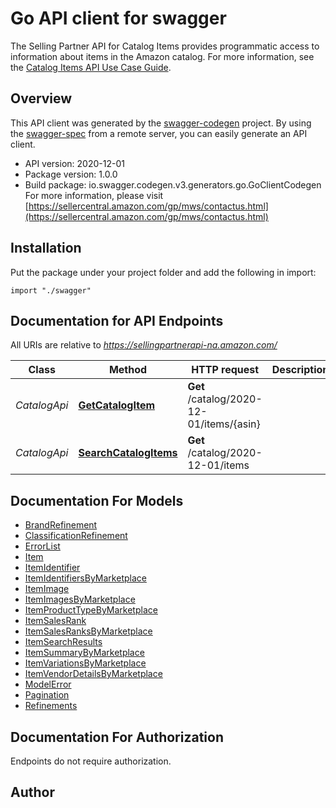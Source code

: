 # Go API client for swagger

The Selling Partner API for Catalog Items provides programmatic access to information about items in the Amazon catalog.  For more information, see the [Catalog Items API Use Case Guide](doc:catalog-items-api-v2020-12-01-use-case-guide).

## Overview
This API client was generated by the [swagger-codegen](https://github.com/swagger-api/swagger-codegen) project.  By using the [swagger-spec](https://github.com/swagger-api/swagger-spec) from a remote server, you can easily generate an API client.

- API version: 2020-12-01
- Package version: 1.0.0
- Build package: io.swagger.codegen.v3.generators.go.GoClientCodegen
For more information, please visit [https://sellercentral.amazon.com/gp/mws/contactus.html](https://sellercentral.amazon.com/gp/mws/contactus.html)

## Installation
Put the package under your project folder and add the following in import:
```golang
import "./swagger"
```

## Documentation for API Endpoints

All URIs are relative to *https://sellingpartnerapi-na.amazon.com/*

Class | Method | HTTP request | Description
------------ | ------------- | ------------- | -------------
*CatalogApi* | [**GetCatalogItem**](docs/CatalogApi.md#getcatalogitem) | **Get** /catalog/2020-12-01/items/{asin} | 
*CatalogApi* | [**SearchCatalogItems**](docs/CatalogApi.md#searchcatalogitems) | **Get** /catalog/2020-12-01/items | 

## Documentation For Models

 - [BrandRefinement](docs/BrandRefinement.md)
 - [ClassificationRefinement](docs/ClassificationRefinement.md)
 - [ErrorList](docs/ErrorList.md)
 - [Item](docs/Item.md)
 - [ItemIdentifier](docs/ItemIdentifier.md)
 - [ItemIdentifiersByMarketplace](docs/ItemIdentifiersByMarketplace.md)
 - [ItemImage](docs/ItemImage.md)
 - [ItemImagesByMarketplace](docs/ItemImagesByMarketplace.md)
 - [ItemProductTypeByMarketplace](docs/ItemProductTypeByMarketplace.md)
 - [ItemSalesRank](docs/ItemSalesRank.md)
 - [ItemSalesRanksByMarketplace](docs/ItemSalesRanksByMarketplace.md)
 - [ItemSearchResults](docs/ItemSearchResults.md)
 - [ItemSummaryByMarketplace](docs/ItemSummaryByMarketplace.md)
 - [ItemVariationsByMarketplace](docs/ItemVariationsByMarketplace.md)
 - [ItemVendorDetailsByMarketplace](docs/ItemVendorDetailsByMarketplace.md)
 - [ModelError](docs/ModelError.md)
 - [Pagination](docs/Pagination.md)
 - [Refinements](docs/Refinements.md)

## Documentation For Authorization
 Endpoints do not require authorization.


## Author


